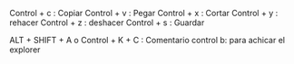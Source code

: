 Control + c : Copiar
Control + v : Pegar
Control + x : Cortar
Control + y : rehacer
Control + z : deshacer
Control + s : Guardar

ALT + SHIFT + A o Control + K + C : Comentario
control b: para achicar el explorer